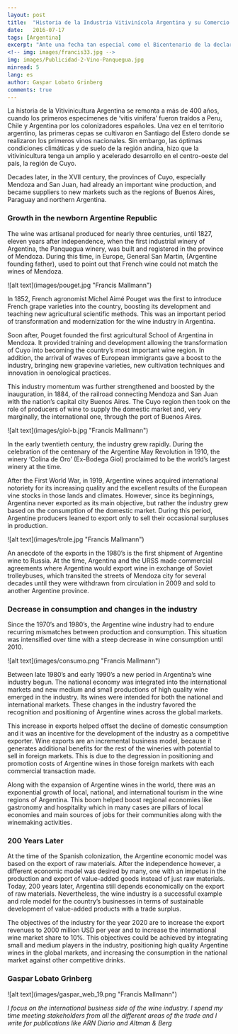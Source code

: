 ```yaml
--- 
layout: post 
title:  "Historia de la Industria Vitivinícola Argentina y su Comercio Exterior"
date:   2016-07-17
tags: [Argentina]
excerpt: "Ante una fecha tan especial como el Bicentenario de la declaración de Independencia Argentina, es una buena ocasión para recordar los caminos transitados en la industria vitivinícola; ya que para entender el presente y proyectar el futuro, es necesario saber nuestro pasado."
<!-- img: images/francis33.jpg -->
img: images/Publicidad-2-Vino-Panquegua.jpg 
minread: 5
lang: es
author: Gaspar Lobato Grinberg
comments: true
---
```


<span class="dropcap">L</span>a historia de la Vitivinicultura Argentina se remonta a más de 400 años, cuando los primeros especímenes de ‘vitis vinifera’ fueron traídos a Peru, Chile y Argentina por los colonizadores españoles. Una vez en el territorio argentino, las primeras cepas se cultivaron en Santiago del Estero donde se realizaron los primeros vinos nacionales. Sin embargo, las óptimas condiciones climáticas y de suelo de la región andina, hizo que la vitivinicultura tenga un amplio y acelerado desarrollo en el centro-oeste del país, la región de Cuyo.

Decades later, in the XVII century, the provinces of Cuyo, especially Mendoza and San Juan, had already an important wine production, and became suppliers to new markets such as the regions of Buenos Aires, Paraguay and northern Argentina.

### Growth in the newborn Argentine Republic

The wine was artisanal produced for nearly three centuries, until 1827, eleven years after independence, when the first industrial winery of Argentina, the Panquegua winery, was built and registered in the province of Mendoza. During this time, in Europe, General San Martin, (Argentine founding father), used to point out that French wine could not match the wines of Mendoza.

<span class="imgleft">
![alt text](images/pouget.jpg "Francis Mallmann")
</span>

In 1852, French agronomist Michel Aimé Pouget was the first to introduce French grape varieties into the country, boosting its development and teaching new agricultural scientific methods. This was an important period of transformation and modernization for the wine industry in Argentina.

Soon after, Pouget founded the first agricultural School of Argentina in Mendoza. It provided training and development allowing the transformation of Cuyo into becoming the country’s most important wine region. In addition, the arrival of waves of European immigrants gave a boost to the industry, bringing new grapevine varieties, new cultivation techniques and innovation in oenological practices.

This industry momentum was further strengthened and boosted by the inauguration, in 1884, of the railroad connecting Mendoza and San Juan with the nation’s capital city Buenos Aires. The Cuyo region then took on the role of producers of wine to supply the domestic market and, very marginally, the international one, through the port of Buenos Aires.

<span class="imgleft">
![alt text](images/giol-b.jpg "Francis Mallmann")
</span>

In the early twentieth century, the industry grew rapidly. During the celebration of the centenary of the Argentine May Revolution in 1910, the winery ‘Colina de Oro’ (Ex-Bodega Giol) proclaimed to be the world’s largest winery at the time.

After the First World War, in 1919, Argentine wines acquired international notoriety for its increasing quality and the excellent results of the European vine stocks in those lands and climates. However, since its beginnings, Argentina never exported as its main objective, but rather the industry grew based on the consumption of the domestic market. During this period, Argentine producers leaned to export only to sell their occasional surpluses in production.

<span class="imgleft">
![alt text](images/trole.jpg "Francis Mallmann")
</span>

An anecdote of the exports in the 1980’s is the first shipment of Argentine wine to Russia. At the time, Argentina and the URSS made commercial agreements where Argentina would export wine in exchange of Soviet trolleybuses, which transited the streets of Mendoza city for several decades until they were withdrawn from circulation in 2009 and sold to another Argentine province.

### Decrease in consumption and changes in the industry

Since the 1970’s and 1980’s, the Argentine wine industry had to endure recurring mismatches between production and consumption. This situation was intensified over time with a steep decrease in wine consumption until 2010.

<span class="imgcenterwide"> 
![alt text](images/consumo.png "Francis Mallmann") 
</span>

Between late 1980’s and early 1990’s a new period in Argentina’s wine industry begun. The national economy was integrated into the international markets and new medium and small productions of high quality wine emerged in the industry. Its wines were intended for both the national and international markets. These changes in the industry favored the recognition and positioning of Argentine wines across the global markets.

This increase in exports helped offset the decline of domestic consumption and it was an incentive for the development of the industry as a competitive exporter. Wine exports are an incremental business model, because it generates additional benefits for the rest of the wineries with potential to sell in foreign markets. This is due to the degression in positioning and promotion costs of Argentine wines in those foreign markets with each commercial transaction made.

Along with the expansion of Argentine wines in the world, there was an exponential growth of local, national, and international tourism in the wine regions of Argentina. This boom helped boost regional economies like gastronomy and hospitality which in many cases are pillars of local economies and main sources of jobs for their communities along with the winemaking activities.

### 200 Years Later

At the time of the Spanish colonization, the Argentine economic model was based on the export of raw materials. After the independence however, a different economic model was desired by many, one with an impetus in the production and export of value-added goods instead of just raw materials. Today, 200 years later, Argentina still depends economically on the export of raw materials. Nevertheless, the wine industry is a successful example and role model for the country’s businesses in terms of sustainable development of value-added products with a trade surplus.

The objectives of the industry for the year 2020 are to increase the export revenues to 2000 million USD per year and to increase the international wine market share to 10%. This objectives could be achieved by integrating small and medium players in the industry, positioning high quality Argentine wines in the global markets, and increasing the consumption in the national market against other competitive drinks.

### Gaspar Lobato Grinberg

<span class="imgpp"> 
![alt text](images/gaspar_web_19.png "Francis Mallmann") 
</span>

*I focus on the international business side of the wine industry. I spend my time meeting stakeholders from all the different areas of the trade and I write for publications like ARN Diario and Altman & Berg*


